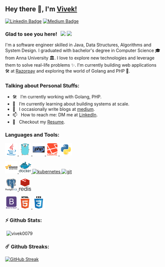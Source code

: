 ## Hey there 👋, I'm [Vivek!](https://github.com/vivek0079/)

[![Linkedin Badge](https://img.shields.io/badge/linkedin-%230077B5.svg?&style=for-the-badge&logo=linkedin&logoColor=white)](https://linkedin.com/in/vivek0079)
[![Medium Badge](https://img.shields.io/badge/medium%20-%23323330.svg?&style=for-the-badge&logo=lbry&logoColor=white)](https://medium.com/@vivek0079/)

### Glad to see you here! &nbsp; ![](https://badges.pufler.dev/visits/vivek0079/vivek0079?style=flat-square&color=black&logo=github) ![](https://badges.pufler.dev/repos/vivek0079?style=flat-square&color=black&logo=github)

I'm a software engineer skilled in Java, Data Structures, Algorithms and System Design. I graduated with bachelor's degree in Computer Science 🎓 from Anna University 🏛. I love to explore new technologies and leverage them to solve real-life problems ✨. 
I'm currently building web applications 🛠 at [Razorpay](https://github.com/razorpay/) and exploring the world of Golang and PHP 🚀.

### Talking about Personal Stuffs:

- 🛠 &nbsp; I’m currently working with Golang, PHP.
- 🚀 &nbsp; I’m currently learning about building systems at scale.
- 📰 &nbsp; I occasionally write blogs at [medium](https://medium.com/@vivek0079).
- 📫 &nbsp; How to reach me: DM me at [LinkedIn](https://linkedin.com/vivek0079).
- 📝 &nbsp; Checkout my [Resume]().

<h3 align="left">Languages and Tools:</h3>
<p align="left"> <a href="https://www.java.com" target="_blank" rel="noreferrer" title="Java"> <img src="https://raw.githubusercontent.com/devicons/devicon/master/icons/java/java-original.svg" alt="java" width="40" height="40" /> </a>
<a href="https://golang.org" target="_blank" rel="noreferrer" title="Golang"> <img src="https://raw.githubusercontent.com/devicons/devicon/master/icons/go/go-original.svg" alt="go" width="40" height="40" /> </a>
<a href="https://www.php.net" target="_blank" rel="noreferrer" title="Php"> <img src="https://raw.githubusercontent.com/devicons/devicon/master/icons/php/php-original.svg" alt="php" width="40" height="40" /> </a>
<a href="https://laravel.com/" target="_blank" rel="noreferrer" title="Laravel"> <img src="https://raw.githubusercontent.com/devicons/devicon/master/icons/laravel/laravel-plain-wordmark.svg" alt="laravel" width="40" height="40" /> </a>
<a href="https://www.python.org" target="_blank" rel="noreferrer" title="Python"> <img src="https://raw.githubusercontent.com/devicons/devicon/master/icons/python/python-original.svg" alt="python" width="40" height="40" /> </a>
  
  
<a href="https://aws.amazon.com" target="_blank" rel="noreferrer" title="AWS"> <img src="https://raw.githubusercontent.com/devicons/devicon/master/icons/amazonwebservices/amazonwebservices-original-wordmark.svg" alt="aws" width="40" height="40" /> </a>
<a href="https://www.docker.com/" target="_blank" rel="noreferrer" title="Docker"> <img src="https://raw.githubusercontent.com/devicons/devicon/master/icons/docker/docker-original-wordmark.svg" alt="docker" width="40" height="40" /> </a>
<a href="https://kubernetes.io" target="_blank" rel="noreferrer"> <img src="https://www.vectorlogo.zone/logos/kubernetes/kubernetes-icon.svg" alt="kubernetes" width="40" height="40" /> </a>
<a href="https://git-scm.com/" target="_blank" rel="noreferrer" title="Git"> <img src="https://www.vectorlogo.zone/logos/git-scm/git-scm-icon.svg" alt="git" width="40" height="40"/> </a>
  
<a href="https://www.postgresql.org" target="_blank" rel="noreferrer" title="PostgreSQL"> <img src="https://raw.githubusercontent.com/devicons/devicon/master/icons/postgresql/postgresql-original-wordmark.svg" alt="postgresql" width="40" height="40" /> </a>
<a href="https://redis.io" target="_blank" rel="noreferrer" title="Redis"> <img src="https://raw.githubusercontent.com/devicons/devicon/master/icons/redis/redis-original-wordmark.svg" alt="redis" width="40" height="40" /> </a>
  
<a href="https://getbootstrap.com" target="_blank" rel="noreferrer" title="Bootstrap"> <img src="https://raw.githubusercontent.com/devicons/devicon/master/icons/bootstrap/bootstrap-plain-wordmark.svg" alt="bootstrap" width="40" height="40" /> </a>
<a href="https://www.w3.org/html/" target="_blank" rel="noreferrer" title="HTML5"> <img src="https://raw.githubusercontent.com/devicons/devicon/master/icons/html5/html5-original-wordmark.svg" alt="html5" width="40" height="40" /> </a>
<a href="https://www.w3schools.com/css/" target="_blank" rel="noreferrer" title="CSS3"> <img src="https://raw.githubusercontent.com/devicons/devicon/master/icons/css3/css3-original-wordmark.svg" alt="css3" width="40" height="40" /> </a> </p>

### ⚡ Github Stats:
<p>&nbsp;<img align="center" src="https://github-readme-stats.vercel.app/api?username=vivek0079&count_private=true&show_icons=true&theme=monokai&locale=en" alt="vivek0079" /></p>

### ☄️ Github Streaks:
[![GitHub Streak](https://github-readme-streak-stats.herokuapp.com?user=vivek0079&theme=monokai&date_format=M%20j%5B%2C%20Y%5D)](https://git.io/streak-stats)
